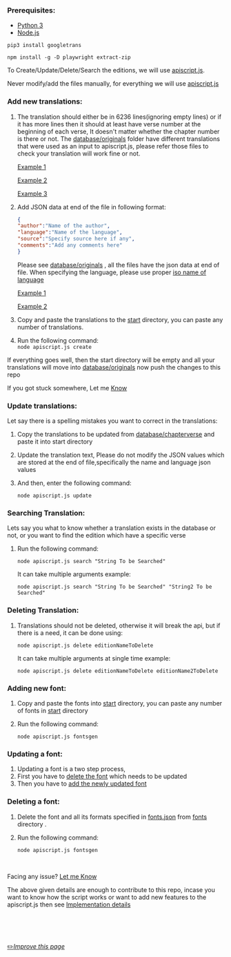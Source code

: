 ### Prerequisites:

- [Python 3](https://www.python.org/downloads/ "Python 3")
- [Node.js](https://nodejs.org/en/ "Node.js")

`pip3 install googletrans`

`npm install -g -D playwright extract-zip `

To Create/Update/Delete/Search the editions, we will use [apiscript.js](https://github.com/fawazahmed0/quran-api/blob/1/apiscript.js "apiscript.js"). 

Never modify/add the files manually, for everything we will use [apiscript.js](https://github.com/fawazahmed0/quran-api/blob/1/apiscript.js "apiscript.js")

### Add new translations:
1. The translation should either be in 6236 lines(ignoring empty lines) or if it has more lines then it should at least have verse number at the beginning of each verse, It doesn't matter whether the chapter number is there or not.
The [database/originals](https://github.com/fawazahmed0/quran-api/tree/1/database/originals "database/originals") folder have different translations that were used as an input to apiscript.js, please refer those files to check your translation will work fine or not.

    [Example 1](https://raw.githubusercontent.com/fawazahmed0/quran-api/1/database/originals/quranromanurdu "Example 1")

    [Example 2](https://github.com/fawazahmed0/quran-api/blob/1/database/originals/en.itani.txt "Example 2")

    [Example 3](https://cdn.jsdelivr.net/gh/fawazahmed0/quran-api@1/database/originals/ara-quranuthmani.txt "Example 3")

2.  Add JSON data at end of the file in following format:
    ```json
    {
    "author":"Name of the author",
    "language":"Name of the language",
    "source":"Specify source here if any",
    "comments":"Add any comments here"
    }
    ```  
    Please see [database/originals](https://github.com/fawazahmed0/quran-api/tree/1/database/originals "database/originals") , all the files have the json data at end of file.
When specifying the language, please use proper [iso name of language](https://github.com/fawazahmed0/quran-api/blob/1/isocodes/iso-codes.json "iso name of language")

    [Example 1](https://github.com/fawazahmed0/quran-api/blob/af77602a92a2ea906b0dd970b4bfeb8bc79c0bc2/database/originals/en.sahih#L6238 "Example 1")
    
    [Example 2](https://github.com/fawazahmed0/quran-api/blob/af77602a92a2ea906b0dd970b4bfeb8bc79c0bc2/database/originals/zh.jian#L6239 "Example 2")
    
3. Copy and paste the translations to the [start](https://github.com/fawazahmed0/quran-api/tree/1/start "start") directory, you can paste any number of translations.

4. Run the following command:<br>
`node apiscript.js create`



    
If everything goes well, then the start directory will be empty and all your translations will move into [database/originals](https://github.com/fawazahmed0/quran-api/tree/1/database/originals "database/originals")
now push the changes to this repo

If you got stuck somewhere, Let me  [Know](https://github.com/fawazahmed0/quran-api/issues/new "Know")

### Update translations:

Let say there is a spelling mistakes you want to correct in the translations:

1. Copy the translations to be updated from [database/chapterverse](https://github.com/fawazahmed0/quran-api/tree/1/database/chapterverse "database/chapterverse") and paste it into start directory

2. Update the translation text, Please do not modify the JSON values which are stored at the end of file,specifically the name and language json values

3. And then, enter the following command:

    `node apiscript.js update`


### Searching Translation:

Lets say you what to know whether a translation exists in the database or not, or you want to find the edition which have a specific verse

1. Run the following command:

    `node apiscript.js search "String To be Searched"`
    
    It can take multiple arguments example:

    `node apiscript.js search "String To be Searched" "String2 To be Searched"`

    


### Deleting Translation:
1. Translations should not be deleted, otherwise it will break the api, but if there is a need, it can be done using:

    `node apiscript.js delete editionNameToDelete`
    
    It can take multiple arguments at single time example:
    
    `node apiscript.js delete editionNameToDelete editionName2ToDelete`
    



### Adding new font:
1. Copy and paste the fonts into [start](https://github.com/fawazahmed0/quran-api/tree/1/start "start") directory, you can paste any number of fonts in [start](https://github.com/fawazahmed0/quran-api/tree/1/start "start") directory

2. Run the following command:

    `node apiscript.js fontsgen`

### Updating a font:
1. Updating a font is a two step process,
2. First you have to [delete the font](#deleting-a-font) which needs to be updated
3. Then you have to [add the newly updated font](#adding-new-font)


###  Deleting a font:
1. Delete the font and all its formats specified in [fonts.json](https://cdn.jsdelivr.net/gh/fawazahmed0/quran-api@1/fonts.json "fonts.json") from [fonts](https://github.com/fawazahmed0/quran-api/tree/1/fonts "fonts") directory .

2. Run the following command:

    `node apiscript.js fontsgen`<br>
<br>

Facing any issue? [Let me Know](https://github.com/fawazahmed0/quran-api/issues/new "Let me Know ")

The above given details are enough to contribute to this repo, incase you want to know how the script works or want to add new features to the apiscript.js then see [Implementation details](https://github.com/fawazahmed0/quran-api/blob/1/Implementation.md "Implementation details")

<br>
<br>
<br>

[:pencil2:*Improve this page*](https://github.com/fawazahmed0/quran-api/edit/1/CONTRIBUTING.md)
